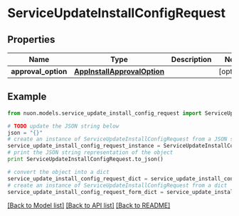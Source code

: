 # ServiceUpdateInstallConfigRequest


## Properties

Name | Type | Description | Notes
------------ | ------------- | ------------- | -------------
**approval_option** | [**AppInstallApprovalOption**](AppInstallApprovalOption.md) |  | [optional] 

## Example

```python
from nuon.models.service_update_install_config_request import ServiceUpdateInstallConfigRequest

# TODO update the JSON string below
json = "{}"
# create an instance of ServiceUpdateInstallConfigRequest from a JSON string
service_update_install_config_request_instance = ServiceUpdateInstallConfigRequest.from_json(json)
# print the JSON string representation of the object
print ServiceUpdateInstallConfigRequest.to_json()

# convert the object into a dict
service_update_install_config_request_dict = service_update_install_config_request_instance.to_dict()
# create an instance of ServiceUpdateInstallConfigRequest from a dict
service_update_install_config_request_form_dict = service_update_install_config_request.from_dict(service_update_install_config_request_dict)
```
[[Back to Model list]](../README.md#documentation-for-models) [[Back to API list]](../README.md#documentation-for-api-endpoints) [[Back to README]](../README.md)


